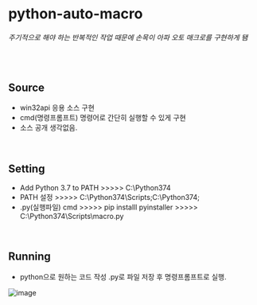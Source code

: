 # python-auto-macro

###### 주기적으로 해야 하는 반복적인 작업 때문에 손목이 아파 오토 매크로를 구현하게 됌

<br>

## Source
- win32api 응용 소스 구현
- cmd(명령프롬프트) 명령어로 간단히 실행할 수 있게 구현
- 소스 공개 생각없음.

<br>

## Setting
- Add Python 3.7 to PATH  >>>>> C:\Python374
- PATH 설정 >>>>> C:\Python374\Scripts\;C:\Python374\;
- .py(실행파일) cmd >>>>> pip installl pyinstaller >>>>> C:\Python374\Scripts\macro.py

<br>

## Running
- python으로 원하는 코드 작성 .py로 파일 저장 후 명령프롬프트로 실행.

![image](https://user-images.githubusercontent.com/58936727/118778090-b7b31600-b8c4-11eb-9c8b-509460e1c061.png)


